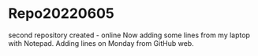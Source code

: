 # Repo20220605
second repository created - online
Now adding some lines from my laptop with Notepad.
Adding lines on Monday from GitHub web.
